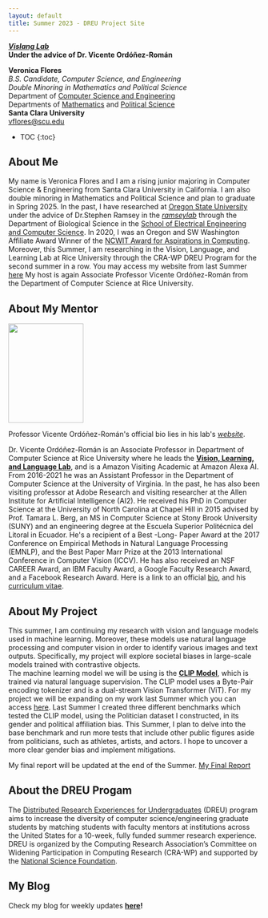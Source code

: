 ```yaml
---
layout: default
title: Summer 2023 - DREU Project Site
---
```

***[Vislang Lab](https://www.vislang.ai/)*    
Under the advice of Dr. Vicente Ordóñez-Román**

**Veronica Flores**   
*B.S. Candidate, Computer Science, and Engineering  
Double Minoring in Mathematics and Political Science*    
Department of [Computer Science and Engineering](https://www.scu.edu/engineering/academic-programs/department-of-computer-engineering/)  
Departments of [Mathematics](https://www.scu.edu/cas/mathcs/) and [Political Science](https://www.scu.edu/cas/political-science/)   
**Santa Clara University**   
vflores@scu.edu

* TOC
{:toc}

## About Me

My name is Veronica Flores and I am a rising junior majoring in Computer Science & Engineering from Santa Clara University in California. I am also double minoring in Mathematics and Political Science and plan to graduate in Spring 2025. In the past, I have researched at [Oregon State University](https://oregonstate.edu/) under the advice of Dr.Stephen Ramsey in the *[ramseylab](https://lab.saramsey.org/)* through the Department of Biological Science in the [School of Electrical Engineering and Computer Science](https://eecs.oregonstate.edu/). In 2020, I was an Oregon and SW Washington Affiliate Award Winner of the [NCWIT Award for Aspirations in Computing](https://www.aspirations.org/award-programs/apply-for-the-award-for-aic). Moreover, this Summer, I am researching in the Vision, Language, and Learning Lab at Rice University through the CRA-WP DREU Program for the second summer in a row. You may access my website from last Summer [here](veronicaflores.github.io) My host is again Associate Professor Vicente Ordóñez-Román from the Department of Computer Science at Rice University.

## About My Mentor

<p align="left">
  <img width="150" height="198" src="https://www.cs.rice.edu/~vo9/images/vicente-2021-small.jpg">
</p>

Professor Vicente Ordóñez-Román's official bio lies in his lab's *[website](https://www.cs.rice.edu/~vo9/)*.                     
 
Dr. Vicente Ordóñez-Román is an Associate Professor in Department of Computer Science at Rice University where he leads the **[Vision, Learning, and Language Lab](https://www.vislang.ai/)**, and is a Amazon Visiting Academic at Amazon Alexa AI.
From 2016-2021 he was an Assistant Professor in the Department of Computer Science at the University of Virginia. In the past, he has also been visiting
professor at Adobe Research and visiting researcher at the Allen Institute for Artificial Intelligence (AI2). He received his PhD in Computer Science at
the University of North Carolina at Chapel Hill in 2015 advised by Prof. Tamara L. Berg, an MS in Computer Science at Stony Brook University (SUNY) and
an engineering degree at the Escuela Superior Politécnica del Litoral in Ecuador. He's a recipient of a Best -Long- Paper Award at the 2017 Conference on
Empirical Methods in Natural Language Processing (EMNLP), and the Best Paper Marr Prize at the 2013 International Conference in Computer Vision (ICCV).
He has also received an NSF CAREER Award, an IBM Faculty Award, a Google Faculty Research Award, and a Facebook Research Award. Here is a link to an official [bio](https://www.cs.rice.edu/~vo9/bio.txt), and his [curriculum vitae](https://www.cs.rice.edu/~vo9/cv_vicente.pdf).

## About My Project

This summer, I am continuing my research with vision and language models used in machine learning. Moreover, these models use natural language processing and computer vision in order to identify various images and text outputs. Specifically, my project will explore societal biases in large-scale models trained with contrastive objects.
<br/>
The machine learning model we will be using is the **[CLIP Model](https://openai.com/blog/clip/)**, which is trained via natural language supervision. The CLIP model uses a Byte-Pair encoding tokenizer and is a dual-stream Vision Transformer (ViT). For my project we will be expanding on my work last Summer which you can access [here](veronicaflores.github.io). Last Summer I created three different benchmarks which tested the CLIP model, using the Politician dataset I constructed, in its gender and political affiliation bias. This Summer, I plan to delve into the base benchmark and run more tests that include other public figures aside from politicians, such as athletes, artists, and actors. I hope to uncover a more clear gender bias and implement mitigations. 

My final report will be updated at the end of the Summer.
[My Final Report](files/finalreport.pdf)

## About the DREU Progam

The [Distributed Research Experiences for Undergraduates](https://cra.org/cra-wp/dreu/) (DREU) program aims to increase the diversity of computer science/engineering graduate students by matching students with faculty mentors at institutions across the United States for a 10-week, fully funded summer research experience. DREU is organized by the Computing Research Association’s Committee on Widening Participation in Computing Research (CRA-WP) and supported by the [National Science Foundation](https://www.nsf.gov/funding/pgm_summ.jsp?pims_id=503593).

## My Blog

Check my blog for weekly updates **[here](https://github.com/veronicaflores/dreusummer2023/blob/master/blog.html)!**
